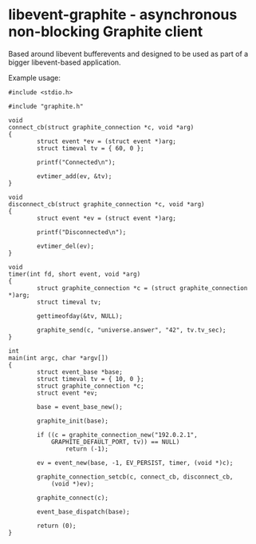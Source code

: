 libevent-graphite - asynchronous non-blocking Graphite client
=============================================================

Based around libevent bufferevents and designed to be used as part of a bigger
libevent-based application.

Example usage:

    #include <stdio.h>
    
    #include "graphite.h"
    
    void
    connect_cb(struct graphite_connection *c, void *arg)
    {
            struct event *ev = (struct event *)arg;
            struct timeval tv = { 60, 0 };
    
            printf("Connected\n");
    
            evtimer_add(ev, &tv);
    }
    
    void
    disconnect_cb(struct graphite_connection *c, void *arg)
    {
            struct event *ev = (struct event *)arg;
    
            printf("Disconnected\n");
    
            evtimer_del(ev);
    }
    
    void
    timer(int fd, short event, void *arg)
    {
            struct graphite_connection *c = (struct graphite_connection *)arg;
            struct timeval tv;
    
            gettimeofday(&tv, NULL);
    
            graphite_send(c, "universe.answer", "42", tv.tv_sec);
    }
    
    int
    main(int argc, char *argv[])
    {
            struct event_base *base;
            struct timeval tv = { 10, 0 };
            struct graphite_connection *c;
            struct event *ev;
    
            base = event_base_new();
    
            graphite_init(base);
    
            if ((c = graphite_connection_new("192.0.2.1",
                GRAPHITE_DEFAULT_PORT, tv)) == NULL)
                    return (-1);
    
            ev = event_new(base, -1, EV_PERSIST, timer, (void *)c);
    
            graphite_connection_setcb(c, connect_cb, disconnect_cb,
                (void *)ev);
    
            graphite_connect(c);
    
            event_base_dispatch(base);
    
            return (0);
    }
